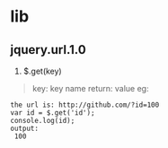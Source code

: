 # lib

## jquery.url.1.0

1. $.get(key)
>  key: key name
>  return: value
>  eg:

    the url is: http://github.com/?id=100
    var id = $.get('id');
    console.log(id);
    output: 
     100
